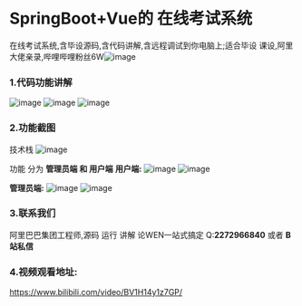 # SpringBoot+Vue的 在线考试系统
 在线考试系统,含毕设源码,含代码讲解,含远程调试到你电脑上;适合毕设 课设,阿里大佬亲录,哔哩哔哩粉丝6W![image](https://github.com/root121toor/wujimallv1/assets/65600595/0ba5a02d-c381-469d-bc49-b5523659f6fb)

### 1.代码功能讲解
![image](https://github.com/root121toor/wujimallv1/assets/65600595/132ee67f-9682-4245-abd7-c07e7dd82f14)
![image](https://github.com/root121toor/wujimallv1/assets/65600595/f063673f-428b-4b46-97d1-9865b24b985d)
![image](https://github.com/root121toor/wujimallv1/assets/65600595/7cc5a06b-2a1a-41e7-a2e6-8935efc9ac37)

### 2.功能截图
 技术栈 
![image](https://github.com/root121toor/wujimallv1/assets/65600595/c5c93a83-d2ac-4e1e-86e4-8976fde67a98)

 功能
  分为 **管理员端 和 用户端** 
**用户端:**
![image](https://github.com/root121toor/wujimallv1/assets/65600595/3635ee5e-c9e9-45a2-b141-5885e8edf454)
![image](https://github.com/root121toor/wujimallv1/assets/65600595/3f63c933-8377-4847-ab3a-ee61caa85509)

**管理员端:**
![image](https://github.com/root121toor/wujimallv1/assets/65600595/a410a09c-d43e-47e8-8aa7-5f44199b760f)
![image](https://github.com/root121toor/wujimallv1/assets/65600595/c2917e31-806f-4688-9c78-842b923da131)


### 3.联系我们
  阿里巴巴集团工程师,源码 运行 讲解 论WEN一站式搞定
  Q:**2272966840** 或者 **B站私信**
### 4.视频观看地址:
 https://www.bilibili.com/video/BV1H14y1z7GP/
 


